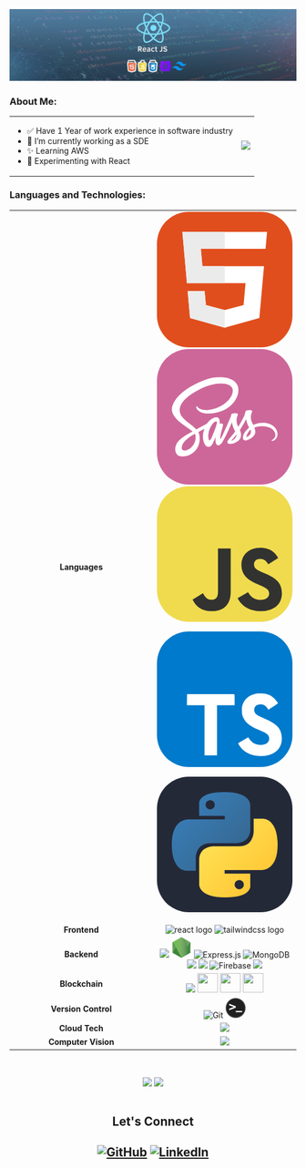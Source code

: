 ![](https://github.com/RajuNiranjan/RajuNiranjan/blob/master/Untitled-1.jpg)

### About Me:

<table width="100%">
<tr>
<td>
<ul>
<li>✅ Have 1 Year of work experience in software industry</li>
<li>🔭 I’m currently working as a SDE</li>
<li>✨ Learning AWS</li>
<li>🌱 Experimenting with React</li>
</ul>
</td>
<td>
<img style="width: 100%" src="https://media.giphy.com/media/gh0RRgkTXedvF0pDc0/giphy.gif">
</td>
</tr>
</table>

### Languages and Technologies:

<table width="100%">  
<tr align="center">  
<td width="545"><strong>Languages</strong></td>  
<td width="466">
<!-- 	<img alt="HTML5" width="36px" src="https://raw.githubusercontent.com/github/explore/80688e429a7d4ef2fca1e82350fe8e3517d3494d/topics/html/html.png" />
	<img alt="CSS3" width="36px" src="https://raw.githubusercontent.com/github/explore/80688e429a7d4ef2fca1e82350fe8e3517d3494d/topics/css/css.png" />
	<img alt="JavaScript" width="36px" src="https://raw.githubusercontent.com/github/explore/80688e429a7d4ef2fca1e82350fe8e3517d3494d/topics/javascript/javascript.png" />
	<img width="36px" src="https://img.icons8.com/color/50/000000/typescript.png"/>
	<img width="36px" src="https://img.icons8.com/color/48/000000/python.png" alt="Python"/> -->
<!--  #HTML -->
  <svg xmlns="http://www.w3.org/2000/svg" width="256" height="256" fill="none" viewBox="0 0 256 256"><rect width="256" height="256" fill="#E14E1D" rx="60"/><path fill="#fff" d="M48 38L56.6098 134.593H167.32L163.605 176.023L127.959 185.661L92.38 176.037L90.0012 149.435H57.9389L62.5236 200.716L127.951 218.888L193.461 200.716L202.244 102.655H85.8241L82.901 69.9448H205.041H205.139L208 38H48Z"/><path fill="#EBEBEB" d="M128 38H48L56.6098 134.593H128V102.655H85.8241L82.901 69.9448H128V38Z"/><path fill="#EBEBEB" d="M128 185.647L127.959 185.661L92.38 176.037L90.0012 149.435H57.9388L62.5236 200.716L127.951 218.888L128 218.874V185.647Z"/></svg>
<!-- SASS -->
  <svg xmlns="http://www.w3.org/2000/svg" width="256" height="256" fill="none" viewBox="0 0 256 256"><rect width="256" height="256" fill="#CD6799" rx="60"/><g clip-path="url(#clip0_137_201)"><path fill="#fff" d="M200.107 139.163C193.133 139.199 187.073 140.879 181.998 143.361C180.136 139.674 178.274 136.388 177.945 133.978C177.58 131.167 177.142 129.451 177.58 126.092C178.018 122.733 179.99 117.951 179.953 117.586C179.917 117.22 179.515 115.505 175.499 115.468C171.483 115.432 168.015 116.235 167.613 117.294C167.211 118.352 166.445 120.762 165.934 123.245C165.24 126.896 157.901 139.93 153.703 146.757C152.352 144.092 151.184 141.755 150.928 139.893C150.563 137.082 150.125 135.366 150.563 132.007C151.001 128.648 152.973 123.865 152.936 123.5C152.9 123.135 152.498 121.419 148.482 121.383C144.466 121.346 140.997 122.149 140.596 123.208C140.194 124.267 139.756 126.75 138.916 129.159C138.077 131.569 128.329 153.329 125.773 158.951C124.459 161.835 123.327 164.135 122.524 165.705C122.524 165.705 122.487 165.815 122.378 165.997C121.684 167.348 121.282 168.078 121.282 168.078C121.282 168.078 121.282 168.078 121.282 168.115C120.735 169.101 120.15 170.013 119.858 170.013C119.639 170.013 119.238 167.385 119.931 163.807C121.392 156.249 124.86 144.493 124.824 144.092C124.824 143.873 125.481 141.828 122.56 140.769C119.712 139.71 118.69 141.463 118.434 141.463C118.179 141.463 117.996 142.084 117.996 142.084C117.996 142.084 121.173 128.867 111.936 128.867C106.167 128.867 98.2081 135.183 94.2651 140.879C91.7824 142.23 86.4885 145.114 80.8295 148.217C78.6755 149.422 76.4484 150.627 74.3673 151.759C74.2213 151.613 74.0753 151.43 73.9292 151.284C62.7573 139.345 42.0928 130.912 42.969 114.884C43.2976 109.042 45.3056 93.7083 82.655 75.0883C113.396 59.9368 137.858 64.1354 142.093 73.4454C148.153 86.7349 128.986 111.415 97.2224 114.993C85.1012 116.344 78.7485 111.671 77.1421 109.919C75.4626 108.093 75.2071 107.984 74.5864 108.349C73.5641 108.896 74.2213 110.539 74.5864 111.488C75.5356 113.971 79.4422 118.352 86.0504 120.506C91.892 122.405 106.094 123.464 123.29 116.819C142.531 109.371 157.573 88.6699 153.155 71.3278C148.738 53.7302 119.53 47.9251 91.892 57.7462C75.4626 63.5878 57.6459 72.7882 44.831 84.7634C29.6065 99.0022 27.1968 111.379 28.1826 116.563C31.724 134.964 57.0983 146.939 67.2479 155.811C66.7368 156.103 66.2622 156.359 65.8606 156.578C60.7857 159.097 41.4356 169.21 36.6163 179.908C31.1399 192.029 37.4926 200.718 41.6912 201.886C54.7251 205.501 68.1242 199.002 75.3166 188.268C82.509 177.534 81.6328 163.588 78.3104 157.199C78.2739 157.126 78.2374 157.053 78.1643 156.98C79.4787 156.213 80.8295 155.41 82.1439 154.643C84.7361 153.11 87.2917 151.686 89.4823 150.517C88.241 153.913 87.3283 157.965 86.8901 163.807C86.3425 170.671 89.1537 179.579 92.8412 183.084C94.4842 184.617 96.4192 184.654 97.6605 184.654C101.969 184.654 103.904 181.076 106.058 176.841C108.686 171.656 111.06 165.632 111.06 165.632C111.06 165.632 108.102 181.916 116.134 181.916C119.055 181.916 122.012 178.119 123.327 176.184C123.327 176.22 123.327 176.22 123.327 176.22C123.327 176.22 123.4 176.111 123.546 175.855C123.838 175.38 124.02 175.088 124.02 175.088C124.02 175.088 124.02 175.052 124.02 175.015C125.189 172.971 127.817 168.334 131.724 160.63C136.762 150.7 141.618 138.287 141.618 138.287C141.618 138.287 142.056 141.317 143.553 146.355C144.429 149.313 146.255 152.562 147.715 155.702C146.547 157.345 145.817 158.257 145.817 158.257C145.817 158.257 145.817 158.257 145.853 158.294C144.904 159.535 143.882 160.886 142.75 162.2C138.77 166.947 134.024 172.387 133.367 173.957C132.6 175.819 132.783 177.169 134.243 178.265C135.302 179.068 137.2 179.177 139.135 179.068C142.713 178.812 145.233 177.936 146.474 177.388C148.409 176.695 150.673 175.636 152.79 174.066C156.697 171.182 159.07 167.056 158.851 161.616C158.741 158.622 157.755 155.629 156.551 152.817C156.916 152.306 157.244 151.795 157.609 151.284C163.78 142.266 168.562 132.372 168.562 132.372C168.562 132.372 169 135.402 170.497 140.441C171.227 142.996 172.724 145.771 174.039 148.473C168.234 153.183 164.656 158.659 163.378 162.237C161.078 168.882 162.867 171.875 166.262 172.569C167.796 172.898 169.986 172.168 171.593 171.474C173.637 170.817 176.047 169.685 178.347 168.005C182.253 165.121 186.014 161.105 185.795 155.665C185.685 153.183 185.028 150.736 184.115 148.363C189.044 146.319 195.397 145.187 203.502 146.136C220.881 148.181 224.313 159.024 223.655 163.588C222.998 168.151 219.347 170.634 218.142 171.401C216.938 172.168 216.536 172.423 216.646 172.971C216.792 173.774 217.376 173.737 218.398 173.591C219.822 173.336 227.525 169.904 227.854 161.507C228.402 150.773 218.179 139.053 200.107 139.163ZM66.0431 184.362C60.2746 190.641 52.2425 193.015 48.7741 191.007C45.0501 188.852 46.5105 179.579 53.5933 172.934C57.9015 168.882 63.4509 165.121 67.1384 162.821C67.9781 162.31 69.2195 161.58 70.7164 160.667C70.9719 160.521 71.118 160.448 71.118 160.448C71.41 160.265 71.7021 160.083 71.9942 159.9C74.5864 169.393 72.1037 177.754 66.0431 184.362ZM108.029 155.811C106.021 160.704 101.823 173.226 99.2669 172.533C97.0763 171.948 95.7255 162.456 98.8288 153.073C100.399 148.363 103.721 142.741 105.656 140.55C108.796 137.045 112.264 135.877 113.104 137.301C114.163 139.163 109.271 152.744 108.029 155.811ZM142.677 172.387C141.837 172.825 141.034 173.117 140.669 172.898C140.413 172.752 141.034 172.168 141.034 172.168C141.034 172.168 145.379 167.494 147.095 165.377C148.08 164.135 149.249 162.675 150.49 161.032C150.49 161.178 150.49 161.361 150.49 161.507C150.49 167.093 145.087 170.853 142.677 172.387ZM169.402 166.289C168.781 165.851 168.891 164.391 170.972 159.827C171.775 158.038 173.674 155.045 176.923 152.16C177.288 153.329 177.544 154.46 177.507 155.519C177.471 162.566 172.432 165.194 169.402 166.289Z"/></g><defs><clipPath id="clip0_137_201"><rect width="200" height="149.909" fill="#fff" transform="translate(28 53)"/></clipPath></defs></svg>

 <!--JAVA SCRIPT-->

<svg width="256" height="256" viewBox="0 0 256 256" fill="none" xmlns="http://www.w3.org/2000/svg">
<rect width="256" height="256" rx="60" fill="#F0DB4F"/>
<path d="M67.3117 213.932L86.9027 202.076C90.6821 208.777 94.1202 214.447 102.367 214.447C110.272 214.447 115.256 211.355 115.256 199.327V117.529H139.314V199.667C139.314 224.584 124.708 235.926 103.398 235.926C84.1533 235.926 72.9819 225.959 67.3113 213.93" fill="#323330"/>
<path d="M152.381 211.354L171.969 200.013C177.126 208.434 183.828 214.62 195.684 214.62C205.653 214.62 212.009 209.636 212.009 202.762C212.009 194.514 205.479 191.592 194.481 186.782L188.468 184.203C171.111 176.815 159.597 167.535 159.597 147.945C159.597 129.901 173.345 116.153 194.826 116.153C210.12 116.153 221.118 121.481 229.022 135.4L210.291 147.429C206.166 140.04 201.7 137.119 194.826 137.119C187.78 137.119 183.312 141.587 183.312 147.429C183.312 154.646 187.78 157.568 198.09 162.037L204.104 164.614C224.553 173.379 236.067 182.313 236.067 202.418C236.067 224.072 219.055 235.928 196.2 235.928C173.861 235.928 159.426 225.274 152.381 211.354" fill="#323330"/>
</svg>

 <!--TYPE SCRIPT-->

 <svg xmlns="http://www.w3.org/2000/svg" width="256" height="256" fill="none" viewBox="0 0 256 256"><rect width="256" height="256" fill="#007ACC" rx="60"/><path fill="#fff" d="M56.6112 128.849L56.5299 139.333H73.1902H89.8505L89.8505 186.673V234.012H101.635H113.419V186.673L113.419 139.333H130.079H146.739V129.052C146.739 123.363 146.618 118.609 146.455 118.487C146.333 118.325 126.056 118.243 101.472 118.284L56.7331 118.406L56.6112 128.849Z"/><path fill="#fff" d="M206.567 118.108C213.068 119.734 218.026 122.619 222.577 127.332C224.934 129.852 228.428 134.444 228.713 135.541C228.794 135.866 217.66 143.343 210.915 147.528C210.671 147.691 209.695 146.634 208.598 145.009C205.307 140.214 201.853 138.141 196.57 137.776C188.809 137.247 183.811 141.311 183.852 148.097C183.852 150.088 184.136 151.266 184.949 152.892C186.655 156.427 189.825 158.54 199.781 162.847C218.107 170.731 225.949 175.932 230.826 183.327C236.271 191.576 237.49 204.742 233.792 214.535C229.729 225.181 219.651 232.414 205.469 234.812C201.081 235.584 190.678 235.462 185.965 234.609C175.684 232.78 165.932 227.701 159.918 221.037C157.561 218.436 152.969 211.65 153.254 211.162C153.375 211 154.432 210.35 155.61 209.659C156.748 209.009 161.056 206.53 165.119 204.173L172.474 199.906L174.018 202.182C176.172 205.473 180.885 209.984 183.73 211.487C191.897 215.795 203.113 215.185 208.639 210.228C210.996 208.074 211.971 205.839 211.971 202.548C211.971 199.581 211.605 198.281 210.061 196.046C208.07 193.202 204.007 190.804 192.466 185.806C179.26 180.117 173.571 176.582 168.37 170.974C165.363 167.724 162.518 162.522 161.34 158.174C160.365 154.558 160.121 145.496 160.893 141.839C163.615 129.08 173.246 120.181 187.143 117.539C191.654 116.686 202.137 117.011 206.567 118.108Z"/></svg>

 <!--PYTHON -->
 <svg xmlns="http://www.w3.org/2000/svg" width="256" height="256" fill="none" viewBox="0 0 256 256"><rect width="256" height="256" fill="#242938" rx="60"/><path fill="url(#paint0_linear_2_47)" d="M127.279 29C76.5066 29 79.6772 51.018 79.6772 51.018L79.7338 73.8284H128.185V80.6772H60.4893C60.4893 80.6772 28 76.9926 28 128.222C28 179.452 56.3573 177.636 56.3573 177.636H73.2812V153.863C73.2812 153.863 72.369 125.506 101.186 125.506H149.24C149.24 125.506 176.239 125.942 176.239 99.4123V55.5461C176.239 55.5461 180.338 29 127.279 29ZM100.563 44.339C105.384 44.339 109.28 48.2351 109.28 53.0556C109.28 57.8761 105.384 61.7723 100.563 61.7723C95.7426 61.7723 91.8465 57.8761 91.8465 53.0556C91.8465 48.2351 95.7426 44.339 100.563 44.339Z"/><path fill="url(#paint1_linear_2_47)" d="M128.721 227.958C179.493 227.958 176.323 205.941 176.323 205.941L176.266 183.13H127.815V176.281H195.511C195.511 176.281 228 179.966 228 128.736C228 77.5062 199.643 79.323 199.643 79.323H182.719V103.096C182.719 103.096 183.631 131.453 154.814 131.453H106.76C106.76 131.453 79.7607 131.016 79.7607 157.546V201.412C79.7607 201.412 75.6615 227.958 128.721 227.958ZM155.437 212.619C150.616 212.619 146.72 208.723 146.72 203.903C146.72 199.082 150.616 195.186 155.437 195.186C160.257 195.186 164.154 199.082 164.154 203.903C164.154 208.723 160.257 212.619 155.437 212.619Z"/><defs><linearGradient id="paint0_linear_2_47" x1="47.22" x2="146.333" y1="46.896" y2="145.02" gradientUnits="userSpaceOnUse"><stop stop-color="#387EB8"/><stop offset="1" stop-color="#366994"/></linearGradient><linearGradient id="paint1_linear_2_47" x1="108.056" x2="214.492" y1="109.905" y2="210.522" gradientUnits="userSpaceOnUse"><stop stop-color="#FFE052"/><stop offset="1" stop-color="#FFC331"/></linearGradient></defs></svg>
  
</td>  
</tr>  
<tr align="center">  
<td width="50%"><strong>Frontend</strong></td>  
<td width="50%">
	<img  width="36px" src="https://cdn.jsdelivr.net/gh/devicons/devicon/icons/react/react-original.svg" height="40" alt="react logo"  />
	<img src="https://skillicons.dev/icons?i=tailwind" height="40" alt="tailwindcss logo"  />
  
</td>  
</tr>  
<tr align="center">  
<td width="50%"><strong>Backend</strong></td>  
<td width="50%">
     <img width="36px" src="https://img.icons8.com/color/48/000000/graphql.png"/>
	<img alt="Node.js" width="36px" src="https://raw.githubusercontent.com/github/explore/80688e429a7d4ef2fca1e82350fe8e3517d3494d/topics/nodejs/nodejs.png" />
	<img alt="Express.js" width="36px" src="https://img.icons8.com/color/48/000000/js.png" />
	<img alt="MongoDB" width="36px" src="https://img.icons8.com/color/48/000000/mongodb.png" />
	<img width="36px" src="https://img.icons8.com/nolan/64/mysql.png"/>
	<img width="36px" src="https://img.stackshare.io/service/994/4aGjtNQv.png"/>
	<img alt="Firebase" width="36px" src="https://img.icons8.com/color/48/000000/google-firebase-console.png"/>
	<img width="36px" src="https://img.icons8.com/color/48/000000/postgreesql.png"/>
</td>  
</tr>  
<tr align="center">  
<td width="50%"><strong>Blockchain</strong></td>  
<td width="50%">
    <img width="36px" src="https://img.icons8.com/fluent/48/000000/ethereum.png"/>
    <img width="36px" height="34px" src="https://www.trufflesuite.com/img/truffle-logomark.svg"/>
    <img width="36px" height="34px" src="https://www.trufflesuite.com/img/ganache-logomark.svg"/>
    <img width="36px" height="34px" src="https://cdn.iconscout.com/icon/free/png-512/metamask-2728406-2261817.png"/>
</td>  
</tr>  
<tr align="center">  
<td width="50%"><strong>Version Control</strong></td>  
<td width="50%">
   <img alt="Git" width="36px" src="https://img.icons8.com/color/64/000000/git.png"/>
	<img alt="Terminal" width="36px" src="https://raw.githubusercontent.com/github/explore/80688e429a7d4ef2fca1e82350fe8e3517d3494d/topics/terminal/terminal.png" />
</td>  
</tr>  
<tr align="center">  
<td width="50%"><strong>Cloud Tech</strong></td>  
<td width="50%">
	<img width="36px" src="https://img.icons8.com/color/48/000000/amazon-web-services.png"/>
</td>  
</tr> 
<tr align="center">  
<td width="50%"><strong>Computer Vision</strong></td>  
<td width="50%">
	<img width="36px" src="https://img.icons8.com/fluent/48/000000/opencv.png"/>
</td>  
</tr> 
</table>
<br/>
<br/>

<div align=center>
<img src="https://github-readme-stats.vercel.app/api?username=rajuniranjan&show_icons=true&theme=synthwave&include_all_commits=true&count_private=true"/> 
<img src="https://github-readme-stats.vercel.app/api/top-langs/?username=rajuniranjan&theme=synthwave"/>
</div>
<br/>

<h2 align="center">Let's Connect <h2>
<p align="center" backgroud="./images/mid.png">
	<a href="https://github.com/RajuNiranjan"><img src="https://img.icons8.com/bubbles/50/000000/github.png" alt="GitHub"/></a>
	<a href="https://www.linkedin.com/in/raju-niranjan/"><img src="https://img.icons8.com/bubbles/50/000000/linkedin.png" alt="LinkedIn"/></a>
</p>
